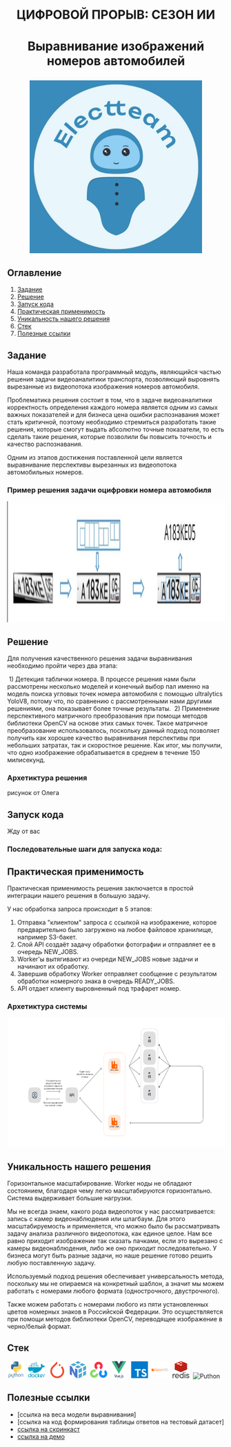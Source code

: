 # <p align="center"> ЦИФРОВОЙ ПРОРЫВ: СЕЗОН ИИ </p>
# <p align="center"> Выравнивание изображений номеров автомобилей </p>
<p align="center">
<img width="400" height="400" alt="photo" src="https://github.com/NikitaGordievskiy/align-car-plates-beeline/blob/b9c650acbbf7d6690ae649edc2df5506344327f7/logo_electteam.jpg">
</p> 

## Оглавление
1. [Задание](#1)
2. [Решение](#2)
3. [Запуск кода](#3)
4. [Практическая применимость](#4)
5. [Уникальность нашего решения](#5)
6. [Стек](#6)
7. [Полезные ссылки](#7)

## <a name="1"> Задание </a>

Наша команда разработала программный модуль, являющийся частью решения задачи видеоаналитики транспорта, позволяющий выровнять вырезанные из видеопотока изображения номеров автомобиля.

Проблематика решения состоит в том, что в задаче видеоаналитики корректность определения каждого номера является одним из самых важных показателей и для бизнеса цена ошибки распознавания может стать критичной, поэтому необходимо стремиться разработать такие решения, которые смогут выдать абсолютно точные показатели, то есть сделать такие решения, которые позволили бы повысить точность и качество распознавания. 

Одним из этапов достижения поставленной цели является выравнивание перспективы вырезанных из видеопотока автомобильных номеров.

### Пример решения задачи оцифровки номера автомобиля
<img width="1300" height="280" alt="image" src="https://github.com/NikitaGordievskiy/align-car-plates-beeline/blob/67581fb864aab7405ee32cd875c0931103288471/task_example.png"> 

## <a name="2">Решение </a>

Для получения качественного решения задачи выравнивания необходимо пройти через два этапа:

 1) Детекция таблички номера. В процессе решения нами были рассмотрены несколько моделей и конечный выбор пал именно на модель поиска угловых точек номера автомобиля с помощью ultralytics YoloV8, потому что, по сравнению с рассмотренными нами другими решениями, она показывает более точные результаты. 
2) Применение перспективного матричного преобразования при помощи методов библиотеки OpenCV на основе этих самых точек. Такое матричное преобразование использовалось, поскольку данный подход позволяет получить как хорошее качество выравнивания перспективы при небольших затратах, так и скоростное решение. Как итог, мы получили, что одно изображение обрабатывается в среднем в течение 150 милисекунд.

### Архетиктура решения

рисунок от Олега


## <a name="3">Запуск кода </a>

Жду от вас

### Последовательные шаги для запуска кода:

## <a name="4">Практическая применимость </a>

Практическая применимость решения заключается в простой интеграции нашего решения в большую задачу. 

У нас обработка запроса происходит в 5 этапов: 

1. Отправка "клиентом" запроса с ссылкой на изображение, которое предварительно было загружено на любое файловое хранилище, например S3-бакет.
2. Слой API создаёт задачу обработки фотографии и отправляет ее в очередь NEW_JOBS.
3. Worker'ы вытягивают из очереди NEW_JOBS новые задачи и начинают их обработку.
4. Завершив обработку Worker отправляет сообщение с результатом обработки номерного знака в очередь READY_JOBS.
5. API отдает клиенту выровненный под трафарет номер.

### Архетиктура системы

<img width="1200" height="300" alt="image" src="https://github.com/NikitaGordievskiy/align-car-plates-beeline/blob/ed1ea4b2a1c507c2a81b9aaa4dcc35ba8b682372/arch.png"> 


## <a name="5">Уникальность нашего решения </a>

Горизонтальное масштабирование. Worker ноды не обладают состоянием, благодаря чему легко масштабируются горизонтально. Система выдерживает большие нагрузки.

Мы не всегда знаем, какого рода видеопоток у нас рассматривается: запись с камер видеонаблюдения или шлагбаум. Для этого масштабируемость и применяется, что можно было бы рассматривать задачу анализа различного видеопотока, как единое целое. Нам все равно приходит изображение так сказать пачками, если это вырезано с камеры видеонаблюдения, либо же оно приходит последовательно. У бизнеса могут быть разные задачи, но наше решение готово решить любую поставленную задачу.
 
Используемый подход решения обеспечивает универсальность метода, поскольку мы не опираемся на конкретный шаблон, а значит мы можем работать с номерами любого формата (однострочного, двустрочного).

Также можем работать с номерами любого из пяти установленных цветов номерных знаков в Российской Федерации. Это осуществляется при помощи методов библиотеки OpenCV, переводящее изображение в черно/белый формат.

## <a name="6">Стек </a>

<img src="https://github.com/devicons/devicon/blob/master/icons/python/python-original-wordmark.svg" title="Python" alt="Puthon" width="40" height="40"/>&nbsp;
<img src="https://github.com/devicons/devicon/blob/6910f0503efdd315c8f9b858234310c06e04d9c0/icons/docker/docker-plain-wordmark.svg" title="Docker" alt="Puthon" width="40" height="40"/>&nbsp;
  <img src="https://github.com/devicons/devicon/blob/master/icons/pytorch/pytorch-original.svg" title="Pytorch" alt="Puthon" width="40" height="40"/>&nbsp;
  <img src="https://github.com/devicons/devicon/blob/master/icons/numpy/numpy-original.svg" title="Numpy" alt="Puthon" width="40" height="40"/>&nbsp;
  <img src="https://github.com/devicons/devicon/blob/master/icons/opencv/opencv-original.svg" title="OpenCV" alt="Puthon" width="40" height="40"/>&nbsp;
  <img src="https://github.com/devicons/devicon/blob/6910f0503efdd315c8f9b858234310c06e04d9c0/icons/vuejs/vuejs-original-wordmark.svg" title="Vue" alt="Puthon" width="40" height="40"/>&nbsp;
  <img src="https://github.com/devicons/devicon/blob/6910f0503efdd315c8f9b858234310c06e04d9c0/icons/typescript/typescript-original.svg" title="TypeScript" alt="Puthon" width="40" height="40"/>&nbsp;
  <img src="https://github.com/devicons/devicon/blob/6910f0503efdd315c8f9b858234310c06e04d9c0/icons/rabbitmq/rabbitmq-original-wordmark.svg" title="RabbitMQ" alt="Puthon" width="40" height="40"/>&nbsp;
  <img src="https://github.com/devicons/devicon/blob/6910f0503efdd315c8f9b858234310c06e04d9c0/icons/redis/redis-original-wordmark.svg" title="Redis" alt="Puthon" width="40" height="40"/>&nbsp;
<img src="https://cdn.prod.website-files.com/646dd1f1a3703e451ba81ecc/6499468f33db295c5a1219ec_Ultralytics_mark_blue.svg" title="Ultralytics" alt="Puthon" width="40" height="40"/>&nbsp;

## <a name="7">Полезные ссылки </a>

- [ссылка на веса модели выравнивания]
- [ссылка на код формирования таблицы ответов на тестовый датасет]
- [ссылка на скринкаст](https://disk.yandex.ru/d/lcg9v136wceEGw)&nbsp;
- [ссылка на демо](https://car-plates.electteam.ayarayarovich.ru)&nbsp;


